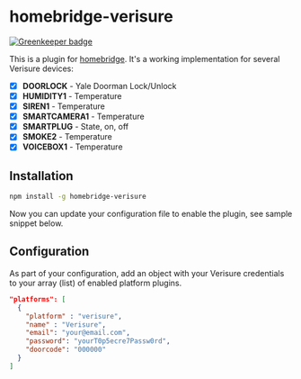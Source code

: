 # homebridge-verisure

[![Greenkeeper badge](https://badges.greenkeeper.io/ptz0n/homebridge-verisure.svg)](https://greenkeeper.io/)

This is a plugin for [homebridge](https://github.com/nfarina/homebridge). It's a
working implementation for several Verisure devices:

- [x] __DOORLOCK__ - Yale Doorman Lock/Unlock
- [x] __HUMIDITY1__ - Temperature
- [x] __SIREN1__ - Temperature
- [x] __SMARTCAMERA1__ - Temperature
- [x] __SMARTPLUG__ - State, on, off
- [x] __SMOKE2__ - Temperature
- [x] __VOICEBOX1__ - Temperature

## Installation

```bash
npm install -g homebridge-verisure
```

Now you can update your configuration file to enable the plugin, see sample
snippet below.

## Configuration

As part of your configuration, add an object with your Verisure credentials to
your array (list) of enabled platform plugins.

```json
"platforms": [
  {
    "platform" : "verisure",
    "name" : "Verisure",
    "email": "your@email.com",
    "password": "yourT0p5ecre7Passw0rd",
    "doorcode": "000000"
  }
]
```
